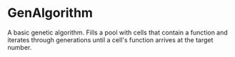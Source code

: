 # GenAlgorithm
A basic genetic algorithm. Fills a pool with cells that contain a function and iterates through generations until a cell's function arrives at the target number. 

